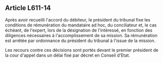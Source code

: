 Article L611-14
----
Après avoir recueilli l'accord du débiteur, le président du tribunal fixe les
conditions de rémunération du mandataire ad hoc, du conciliateur et, le cas
échéant, de l'expert, lors de la désignation de l'intéressé, en fonction des
diligences nécessaires à l'accomplissement de sa mission. Sa rémunération est
arrêtée par ordonnance du président du tribunal à l'issue de la mission.

Les recours contre ces décisions sont portés devant le premier président de la
cour d'appel dans un délai fixé par décret en Conseil d'Etat.
